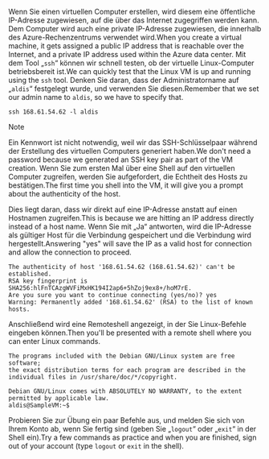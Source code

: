 <span data-ttu-id="4fea9-101">Wenn Sie einen virtuellen Computer erstellen, wird diesem eine öffentliche IP-Adresse zugewiesen, auf die über das Internet zugegriffen werden kann. Dem Computer wird auch eine private IP-Adresse zugewiesen, die innerhalb des Azure-Rechenzentrums verwendet wird.</span><span class="sxs-lookup"><span data-stu-id="4fea9-101">When you create a virtual machine, it gets assigned a public IP address that is reachable over the Internet, and a private IP address used within the Azure data center.</span></span> <span data-ttu-id="4fea9-102">Mit dem Tool „`ssh`“ können wir schnell testen, ob der virtuelle Linux-Computer betriebsbereit ist.</span><span class="sxs-lookup"><span data-stu-id="4fea9-102">We can quickly test that the Linux VM is up and running using the `ssh` tool.</span></span> <span data-ttu-id="4fea9-103">Denken Sie daran, dass der Administratorname auf „`aldis`“ festgelegt wurde, und verwenden Sie diesen.</span><span class="sxs-lookup"><span data-stu-id="4fea9-103">Remember that we set our admin name to `aldis`, so we have to specify that.</span></span>

```azurecli
ssh 168.61.54.62 -l aldis
```

> [!NOTE]
> <span data-ttu-id="4fea9-104">Ein Kennwort ist nicht notwendig, weil wir das SSH-Schlüsselpaar während der Erstellung des virtuellen Computers generiert haben.</span><span class="sxs-lookup"><span data-stu-id="4fea9-104">We don't need a password because we generated an SSH key pair as part of the VM creation.</span></span> <span data-ttu-id="4fea9-105">Wenn Sie zum ersten Mal über eine Shell auf den virtuellen Computer zugreifen, werden Sie aufgefordert, die Echtheit des Hosts zu bestätigen.</span><span class="sxs-lookup"><span data-stu-id="4fea9-105">The first time you shell into the VM, it will give you a prompt about the authenticity of the host.</span></span> 
> 
> <span data-ttu-id="4fea9-106">Dies liegt daran, dass wir direkt auf eine IP-Adresse anstatt auf einen Hostnamen zugreifen.</span><span class="sxs-lookup"><span data-stu-id="4fea9-106">This is because we are hitting an IP address directly instead of a host name.</span></span> <span data-ttu-id="4fea9-107">Wenn Sie mit „Ja“ antworten, wird die IP-Adresse als gültiger Host für die Verbindung gespeichert und die Verbindung wird hergestellt.</span><span class="sxs-lookup"><span data-stu-id="4fea9-107">Answering "yes" will save the IP as a valid host for connection and allow the connection to proceed.</span></span>

```
The authenticity of host '168.61.54.62 (168.61.54.62)' can't be established.
RSA key fingerprint is SHA256:hlFnTCAzgWVFiMxHK194I2ap6+5hZoj9ex8+/hoM7rE.
Are you sure you want to continue connecting (yes/no)? yes
Warning: Permanently added '168.61.54.62' (RSA) to the list of known hosts.
```

<span data-ttu-id="4fea9-108">Anschließend wird eine Remoteshell angezeigt, in der Sie Linux-Befehle eingeben können.</span><span class="sxs-lookup"><span data-stu-id="4fea9-108">Then you'll be presented with a remote shell where you can enter Linux commands.</span></span>

```
The programs included with the Debian GNU/Linux system are free software;
the exact distribution terms for each program are described in the
individual files in /usr/share/doc/*/copyright.

Debian GNU/Linux comes with ABSOLUTELY NO WARRANTY, to the extent
permitted by applicable law.
aldis@SampleVM:~$
```

<span data-ttu-id="4fea9-109">Probieren Sie zur Übung ein paar Befehle aus, und melden Sie sich von Ihrem Konto ab, wenn Sie fertig sind (geben Sie „`logout`“ oder „`exit`“ in der Shell ein).</span><span class="sxs-lookup"><span data-stu-id="4fea9-109">Try a few commands as practice and when you are finished, sign out of your account (type `logout` or `exit` in the shell).</span></span>